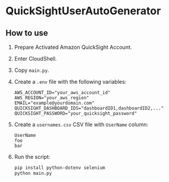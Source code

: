 # QuickSightUserAutoGenerator

## How to use

1. Prepare Activated Amazon QuickSight Account.
2. Enter CloudShell.
3. Copy `main.py`.
4. Create a `.env` file with the following variables:

   ```
   AWS_ACCOUNT_ID="your_aws_account_id"
   AWS_REGION="your_aws_region"
   EMAIL="example@yourdomain.com"
   QUICKSIGHT_DASHBOARD_IDS="dashboardID1,dashboardID2,..."
   QUICKSIGHT_PASSWORD="your_quicksight_password"
   ```

5. Create a `usernames.csv` CSV file with `UserName` column:

   ```
   UserName
   foo
   bar
   ```

6. Run the script:

   ```sh
   pip install python-dotenv selenium
   python main.py
   ```
